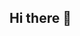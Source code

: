 ## Hi there 👋

<!--
**kaueniv/kaueniv** is a ✨ _special_ ✨ repository because its `README.md` (this file) appears on your GitHub profile.

Here are some ideas to get you started:

- 🔭 meu nome é kaueni
eu quero ser veterinária
